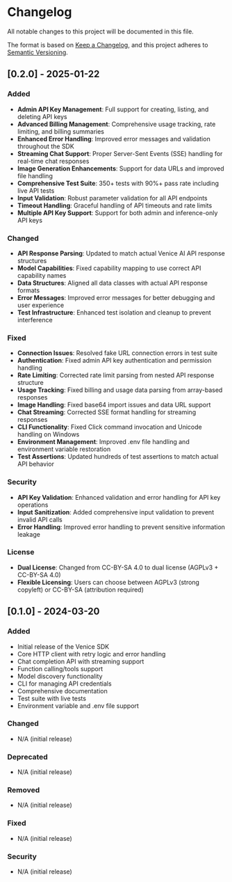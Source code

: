 # Changelog

All notable changes to this project will be documented in this file.

The format is based on [Keep a Changelog](https://keepachangelog.com/en/1.0.0/),
and this project adheres to [Semantic Versioning](https://semver.org/spec/v2.0.0.html).

## [0.2.0] - 2025-01-22

### Added
- **Admin API Key Management**: Full support for creating, listing, and deleting API keys
- **Advanced Billing Management**: Comprehensive usage tracking, rate limiting, and billing summaries
- **Enhanced Error Handling**: Improved error messages and validation throughout the SDK
- **Streaming Chat Support**: Proper Server-Sent Events (SSE) handling for real-time chat responses
- **Image Generation Enhancements**: Support for data URLs and improved file handling
- **Comprehensive Test Suite**: 350+ tests with 90%+ pass rate including live API tests
- **Input Validation**: Robust parameter validation for all API endpoints
- **Timeout Handling**: Graceful handling of API timeouts and rate limits
- **Multiple API Key Support**: Support for both admin and inference-only API keys

### Changed
- **API Response Parsing**: Updated to match actual Venice AI API response structures
- **Model Capabilities**: Fixed capability mapping to use correct API capability names
- **Data Structures**: Aligned all data classes with actual API response formats
- **Error Messages**: Improved error messages for better debugging and user experience
- **Test Infrastructure**: Enhanced test isolation and cleanup to prevent interference

### Fixed
- **Connection Issues**: Resolved fake URL connection errors in test suite
- **Authentication**: Fixed admin API key authentication and permission handling
- **Rate Limiting**: Corrected rate limit parsing from nested API response structure
- **Usage Tracking**: Fixed billing and usage data parsing from array-based responses
- **Image Handling**: Fixed base64 import issues and data URL support
- **Chat Streaming**: Corrected SSE format handling for streaming responses
- **CLI Functionality**: Fixed Click command invocation and Unicode handling on Windows
- **Environment Management**: Improved .env file handling and environment variable restoration
- **Test Assertions**: Updated hundreds of test assertions to match actual API behavior

### Security
- **API Key Validation**: Enhanced validation and error handling for API key operations
- **Input Sanitization**: Added comprehensive input validation to prevent invalid API calls
- **Error Handling**: Improved error handling to prevent sensitive information leakage

### License
- **Dual License**: Changed from CC-BY-SA 4.0 to dual license (AGPLv3 + CC-BY-SA 4.0)
- **Flexible Licensing**: Users can choose between AGPLv3 (strong copyleft) or CC-BY-SA (attribution required)

## [0.1.0] - 2024-03-20

### Added
- Initial release of the Venice SDK
- Core HTTP client with retry logic and error handling
- Chat completion API with streaming support
- Function calling/tools support
- Model discovery functionality
- CLI for managing API credentials
- Comprehensive documentation
- Test suite with live tests
- Environment variable and .env file support

### Changed
- N/A (initial release)

### Deprecated
- N/A (initial release)

### Removed
- N/A (initial release)

### Fixed
- N/A (initial release)

### Security
- N/A (initial release) 